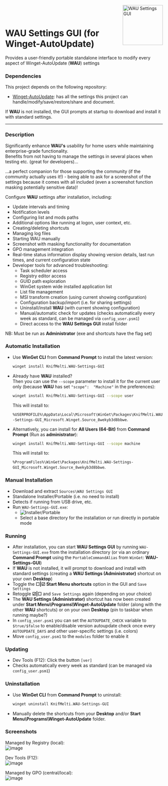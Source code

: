 <img src="Sources/assets/WAU%20Settings%20GUI.png" alt="WAU Settings GUI" width="128" align="right"><br><br>

# WAU Settings GUI (for Winget-AutoUpdate)

Provides a user-friendly portable standalone interface to modify every aspect of Winget-AutoUpdate (**WAU**) settings

### Dependencies
This project depends on the following repository:
- [Winget-AutoUpdate](https://github.com/Romanitho/Winget-AutoUpdate): has all the settings this project can handle/modify/save/restore/share and document.

If **WAU** is not installed, the GUI prompts at startup to download and install it with standard settings.

---

### Description
Significantly enhance **WAU's** usability for home users while maintaining enterprise-grade functionality.<br>
Benefits from not having to manage the settings in several places when testing etc. (great for developers)...

...a perfect companion for those supporting the community (if the community actually uses it!) - being able to ask for a screenshot of the settings because it comes with all included (even a screenshot function masking potentially sensitive data)!

Configure **WAU** settings after installation, including:
- Update intervals and timing
- Notification levels
- Configuring list and mods paths
- Additional options like running at logon, user context, etc.
- Creating/deleting shortcuts
- Managing log files
- Starting WAU manually
- Screenshot with masking functionality for documentation
- GPO management integration
- Real-time status information display showing version details, last run times, and current configuration state
- Developer tools for advanced troubleshooting:
  - Task scheduler access
  - Registry editor access
  - GUID path exploration
  - WinGet system wide installed application list
  - List file management
  - MSI transform creation (using current showing configuration)
  - Configuration backup/import (i.e. for sharing settings)
  - Uninstall/install **WAU** (with current showing configuration)
  - Manual/automatic check for updates (checks automatically every week as standard, can be managed via `config_user.psm1`)
  - Direct access to the **WAU Settings GUI** install folder

NB: Must be run as **Administrator** (exe and shortcuts have the flag set)

### Automatic Installation
- Use **WinGet CLI** from **Command Prompt** to install the latest version:
  
  ```bash
  winget install KnifMelti.WAU-Settings-GUI
  ```

- Already have **WAU** installed?<br>Then you can use the `--scope` parameter to install it for the current user only (because **WAU** has set `"scope":  "Machine"` in the preferences):
  
  ```bash
  winget install KnifMelti.WAU-Settings-GUI --scope user
  ```

  This will install to:
  
   `%USERPROFILE%\AppData\Local\Microsoft\WinGet\Packages\KnifMelti.WAU-Settings-GUI_Microsoft.Winget.Source_8wekyb3d8bbwe`.

- Alternatively, you can install for **All Users (64-Bit)** from **Command Prompt** (Run as **administrator**):
  
  ```bash
  winget install KnifMelti.WAU-Settings-GUI --scope machine
  ```
  This will install to:
  
  `%ProgramFiles%\WinGet\Packages\KnifMelti.WAU-Settings-GUI_Microsoft.Winget.Source_8wekyb3d8bbwe`.

### Manual Installation
- Download and extract `Sources\WAU Settings GUI`
- Standalone Installer/Portable (i.e. no need to install)
- Detects if running from USB drive, etc.
- Run `WAU-Settings-GUI.exe`:
  - <img src="Sources/assets//WAU-Settings-GUI.png" alt="Installer/Portable">
  - Select a base directory for the installation or run directly in portable mode

### Running
- After installation, you can start **WAU Settings GUI** by running `WAU-Settings-GUI.exe` from the installation directory (or via an ordinary **Command Prompt** using the `PortableCommandAlias` from `WinGet`: **WAU-Settings-GUI**)
- If **WAU** is not installed, it will prompt to download and install with standard settings (creating a **WAU Settings (Administrator)** shortcut on your own **Desktop**)
- Toggle the **☐|☑ Start Menu shortcuts** option in the GUI and `Save Settings`
- Retoggle **☑|☐** and `Save Settings` again (depending on your choice)
- The **WAU Settings (Administrator)** shortcut has now been created under **Start Menu\Programs\Winget-AutoUpdate** folder (along with the other **WAU** shortcuts) or on your own **Desktop** (pin to taskbar when running maybe?)
- In `config_user.psm1` you can set the `AUTOUPDATE_CHECK` variable to `$true/$false` to enable/disable version autoupdate check once every `AUTOUPDATE_DAYS` and other user-specific settings (i.e. colors)
- Move `config_user.psm1` to the `modules` folder to enable it

### Updating
- Dev Tools (F12): Click the button `[ver]`
- Checks automatically every week as standard (can be managed via `config_user.psm1`)

### Uninstallation
- Use **WinGet CLI** from **Command Prompt** to uninstall:
  
  ```bash
  winget uninstall KnifMelti.WAU-Settings-GUI
  ```
- Manually delete the shortcuts from your **Desktop** and/or **Start Menu\Programs\Winget-AutoUpdate** folder.

### Screenshots
Managed by Registry (local):  
![image](Sources/assets/Screenshot_Local.png)

Dev Tools (F12):  
![image](Sources/assets/Screenshot_F12.png)

Managed by GPO (central/local):  
![image](Sources/assets/Screenshot_GPO.png)


